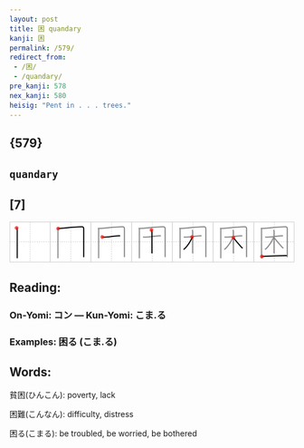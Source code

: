 ```yaml
---
layout: post
title: 困 quandary
kanji: 困
permalink: /579/
redirect_from:
 - /困/
 - /quandary/
pre_kanji: 578
nex_kanji: 580
heisig: "Pent in . . . trees."
---
```


## {579}

## `quandary`

## [7]

<div class="stroke"><img src="../images/E59BB0.png" /></div>

## Reading:

### On-Yomi: コン &mdash; Kun-Yomi: こま.る

### Examples: 困る (こま.る)

## Words:

貧困(ひんこん): poverty, lack

困難(こんなん): difficulty, distress

困る(こまる): be troubled, be worried, be bothered
